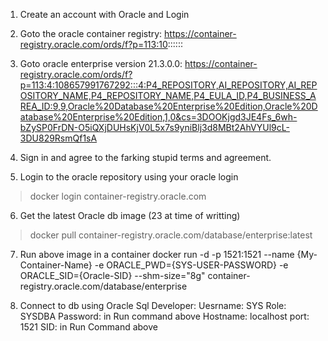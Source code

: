 1) Create an account with Oracle and Login

2) Goto the oracle container registry: https://container-registry.oracle.com/ords/f?p=113:10::::::

3) Goto oracle enterprise version  21.3.0.0: https://container-registry.oracle.com/ords/f?p=113:4:108657991767292:::4:P4_REPOSITORY,AI_REPOSITORY,AI_REPOSITORY_NAME,P4_REPOSITORY_NAME,P4_EULA_ID,P4_BUSINESS_AREA_ID:9,9,Oracle%20Database%20Enterprise%20Edition,Oracle%20Database%20Enterprise%20Edition,1,0&cs=3DOOKjgd3JE4Fs_6wh-bZySP0FrDN-O5iQXjDUHsKjV0L5x7s9yniBlj3d8MBt2AhVYUl9cL-3DU829RsmQf1sA

4) Sign in and agree to the farking stupid terms and agreement.

5) Login to the oracle repository using your oracle login
> docker login container-registry.oracle.com

6) Get the latest Oracle db image (23 at time of writting)
> docker pull container-registry.oracle.com/database/enterprise:latest

7) Run above image in a container
docker run -d -p 1521:1521 --name {My-Container-Name} -e ORACLE_PWD={SYS-USER-PASSWORD} -e ORACLE_SID={Oracle-SID} --shm-size="8g" container-registry.oracle.com/database/enterprise

8) Connect to db using Oracle Sql Developer:
Uesrname: SYS
Role: SYSDBA
Password: in Run command above
Hostname: localhost
port: 1521
SID: in Run Command above